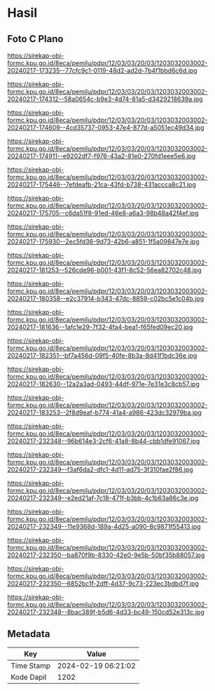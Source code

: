 # Hasil

## Foto C Plano

https://sirekap-obj-formc.kpu.go.id/8eca/pemilu/pdpr/12/03/03/20/03/1203032003002-20240217-173235--77cfc9c1-0119-48d2-ad2d-7b4f1bbd6c6d.jpg

https://sirekap-obj-formc.kpu.go.id/8eca/pemilu/pdpr/12/03/03/20/03/1203032003002-20240217-174312--58a0654c-b9e3-4d74-81a5-d3429218639a.jpg

https://sirekap-obj-formc.kpu.go.id/8eca/pemilu/pdpr/12/03/03/20/03/1203032003002-20240217-174609--4cd35737-0953-47e4-877d-a5051ec49d34.jpg

https://sirekap-obj-formc.kpu.go.id/8eca/pemilu/pdpr/12/03/03/20/03/1203032003002-20240217-174911--e9202df7-f976-43a2-81e0-270fd1eee5e6.jpg

https://sirekap-obj-formc.kpu.go.id/8eca/pemilu/pdpr/12/03/03/20/03/1203032003002-20240217-175446--7efdeafb-21ca-43fd-b738-431accca8c21.jpg

https://sirekap-obj-formc.kpu.go.id/8eca/pemilu/pdpr/12/03/03/20/03/1203032003002-20240217-175705--c6da51f8-91ed-46e8-a6a3-98b48a42f4ef.jpg

https://sirekap-obj-formc.kpu.go.id/8eca/pemilu/pdpr/12/03/03/20/03/1203032003002-20240217-175930--2ec5fd36-9d73-42b6-a851-1f5a09847e7e.jpg

https://sirekap-obj-formc.kpu.go.id/8eca/pemilu/pdpr/12/03/03/20/03/1203032003002-20240217-181253--526cde96-b001-43f1-8c52-56ea82702c48.jpg

https://sirekap-obj-formc.kpu.go.id/8eca/pemilu/pdpr/12/03/03/20/03/1203032003002-20240217-180358--e2c37914-b343-47dc-8859-c02bc5e1c04b.jpg

https://sirekap-obj-formc.kpu.go.id/8eca/pemilu/pdpr/12/03/03/20/03/1203032003002-20240217-181636--1afc1e29-7f32-4fa4-bea1-f65fed09ec20.jpg

https://sirekap-obj-formc.kpu.go.id/8eca/pemilu/pdpr/12/03/03/20/03/1203032003002-20240217-182351--bf7a456d-09f5-40fe-8b3a-8d41f1bdc36e.jpg

https://sirekap-obj-formc.kpu.go.id/8eca/pemilu/pdpr/12/03/03/20/03/1203032003002-20240217-182630--12a2a3ad-0493-44df-971e-7e31e3c8cb57.jpg

https://sirekap-obj-formc.kpu.go.id/8eca/pemilu/pdpr/12/03/03/20/03/1203032003002-20240217-183253--2f8d9eaf-b774-41a4-a986-423dc32979ba.jpg

https://sirekap-obj-formc.kpu.go.id/8eca/pemilu/pdpr/12/03/03/20/03/1203032003002-20240217-232348--96b614e3-2cf6-41a8-8b44-cbb1dfe91067.jpg

https://sirekap-obj-formc.kpu.go.id/8eca/pemilu/pdpr/12/03/03/20/03/1203032003002-20240217-232349--f3af6da2-dfc1-4d11-ad75-3f310fae2f86.jpg

https://sirekap-obj-formc.kpu.go.id/8eca/pemilu/pdpr/12/03/03/20/03/1203032003002-20240217-232349--e2ed21af-7c18-471f-b3bb-4c1b63a86c3e.jpg

https://sirekap-obj-formc.kpu.go.id/8eca/pemilu/pdpr/12/03/03/20/03/1203032003002-20240217-232349--11e9368d-189a-4d25-a090-8c9871f55413.jpg

https://sirekap-obj-formc.kpu.go.id/8eca/pemilu/pdpr/12/03/03/20/03/1203032003002-20240217-232350--ba870f9b-8330-42e0-9e5b-50bf35b88057.jpg

https://sirekap-obj-formc.kpu.go.id/8eca/pemilu/pdpr/12/03/03/20/03/1203032003002-20240217-232350--6852bc1f-2dff-4d37-9c73-223ec3bdbd7f.jpg

https://sirekap-obj-formc.kpu.go.id/8eca/pemilu/pdpr/12/03/03/20/03/1203032003002-20240217-232348--8bac389f-b5d6-4d33-bc49-150cd52e313c.jpg


## Metadata

| Key        | Value               |
| ---------- | ------------------- |
| Time Stamp | 2024-02-19 06:21:02 |
| Kode Dapil | 1202                |



